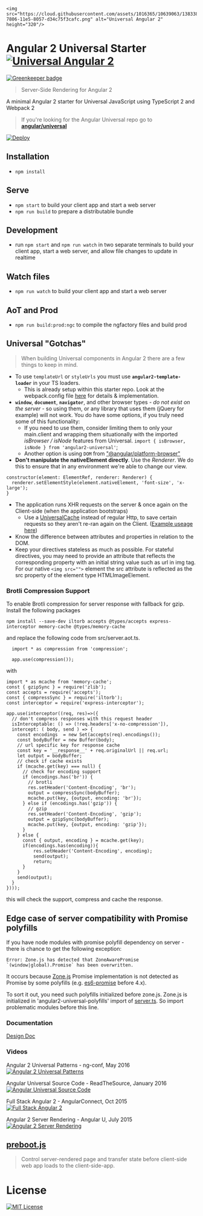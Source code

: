 
<p align="center">

    <img src="https://cloud.githubusercontent.com/assets/1016365/10639063/138338bc-7806-11e5-8057-d34c75f3cafc.png" alt="Universal Angular 2" height="320"/>

</p>

# Angular 2 Universal Starter [![Universal Angular 2](https://img.shields.io/badge/universal-angular2-brightgreen.svg?style=flat)](https://github.com/angular/universal)

[![Greenkeeper badge](https://badges.greenkeeper.io/itranga/Universal.svg)](https://greenkeeper.io/)
> Server-Side Rendering for Angular 2

A minimal Angular 2 starter for Universal JavaScript using TypeScript 2 and Webpack 2

> If you're looking for the Angular Universal repo go to [**angular/universal**](https://github.com/angular/universal)  

[![Deploy](https://www.herokucdn.com/deploy/button.svg)](https://heroku.com/deploy)


## Installation

* `npm install`

## Serve

* `npm start` to build your client app and start a web server
* `npm run build` to prepare a distributable bundle

## Development
* run `npm start` and `npm run watch` in two separate terminals to build your client app, start a web server, and allow file changes to update in realtime

## Watch files
* `npm run watch` to build your client app and start a web server

## AoT and Prod
* `npm run build:prod:ngc` to compile the ngfactory files and build prod

## Universal "Gotchas"

> When building Universal components in Angular 2 there are a few things to keep in mind.

 - To use `templateUrl` or `styleUrls` you must use **`angular2-template-loader`** in your TS loaders.
    - This is already setup within this starter repo. Look at the webpack.config file [here](https://github.com/angular/universal-starter/blob/master/webpack.config.ts) for details & implementation.
 - **`window`**, **`document`**, **`navigator`**, and other browser types - _do not exist on the server_ - so using them, or any library that uses them (jQuery for example) will not work. You do have some options, if you truly need some of this functionality:
    - If you need to use them, consider limiting them to only your main.client and wrapping them situationally with the imported *isBrowser / isNode* features from Universal.  `import { isBrowser, isNode } from 'angular2-universal'`;
    - Another option is using `DOM` from ["@angular/platform-browser"](https://github.com/angular/angular/blob/e3687706c71beb7c9dbdae1bbb5fbbcea588c476/modules/%40angular/platform-browser/src/dom/dom_adapter.ts#L34)
 - **Don't manipulate the nativeElement directly**. Use the _Renderer_. We do this to ensure that in any environment we're able to change our view.
```
constructor(element: ElementRef, renderer: Renderer) {
  renderer.setElementStyle(element.nativeElement, 'font-size', 'x-large');
}
```
 - The application runs XHR requests on the server & once again on the Client-side (when the application bootstraps)
    - Use a [UniversalCache](https://github.com/angular/universal-starter/blob/master/src/%2Bapp/shared/model/model.service.ts#L34-L50) instead of regular Http, to save certain requests so they aren't re-ran again on the Client. ([Example useage here](https://github.com/angular/universal-starter/blob/cc71e2d5b2d783f2bb52eebd1b5c6fa0ba23f08a/src/%2Bapp/%2Bhome/home.component.ts#L22-L24))
 - Know the difference between attributes and properties in relation to the DOM.
 - Keep your directives stateless as much as possible. For stateful directives, you may need to provide an attribute that reflects the corresponding property with an initial string value such as url in img tag. For our native `<img src="">` element the src attribute is reflected as the src property of the element type HTMLImageElement.

### Brotli Compression Support

To enable Brotli compression for server response with fallback for gzip.  Install the following packages
```
npm install --save-dev iltorb accepts @types/accepts express-interceptor memory-cache @types/memory-cache
```
and replace the following code from src/server.aot.ts.
```
  import * as compression from 'compression';

  app.use(compression());
```
with
```
import * as mcache from 'memory-cache';
const { gzipSync } = require('zlib');
const accepts = require('accepts');
const { compressSync } = require('iltorb');
const interceptor = require('express-interceptor');

app.use(interceptor((req, res)=>({
  // don't compress responses with this request header
  isInterceptable: () => (!req.headers['x-no-compression']),
  intercept: ( body, send ) => {
    const encodings  = new Set(accepts(req).encodings());
    const bodyBuffer = new Buffer(body);
    // url specific key for response cache
    const key = '__response__' + req.originalUrl || req.url;
    let output = bodyBuffer;
    // check if cache exists
    if (mcache.get(key) === null) {
      // check for encoding support
      if (encodings.has('br')) {
        // brotli
        res.setHeader('Content-Encoding', 'br');
        output = compressSync(bodyBuffer);
        mcache.put(key, {output, encoding: 'br'});
      } else if (encodings.has('gzip')) {
        // gzip
        res.setHeader('Content-Encoding', 'gzip');
        output = gzipSync(bodyBuffer);
        mcache.put(key, {output, encoding: 'gzip'});
      }
    } else {
      const { output, encoding } = mcache.get(key);
      if(encodings.has(encoding)){
          res.setHeader('Content-Encoding', encoding);
          send(output);
          return;
      }
    }
    send(output);
  }
})));
```
this will check the support, compress and cache the response.

## Edge case of server compatibility with Promise polyfills

If you have node modules with promise polyfill dependency on server - there is chance to get the following exception:
```
Error: Zone.js has detected that ZoneAwarePromise `(window|global).Promise` has been overwritten.
```
It occurs because [Zone.js](https://github.com/angular/zone.js/) Promise implementation is not
detected as Promise by some polyfills (e.g. [es6-promise](https://github.com/stefanpenner/es6-promise) before 4.x).

To sort it out, you need such polyfills initialized before zone.js. Zone.js is initialized in 'angular2-universal-polyfills'
import of [server.ts](https://github.com/angular/universal-starter/blob/master/src/server.ts#L4). So import problematic
modules before this line.

### Documentation
[Design Doc](https://docs.google.com/document/d/1q6g9UlmEZDXgrkY88AJZ6MUrUxcnwhBGS0EXbVlYicY)

### Videos
Angular 2 Universal Patterns - ng-conf, May 2016  
[![Angular 2 Universal Patterns](http://img.youtube.com/vi/TCj_oC3m6_U/0.jpg)](https://www.youtube.com/watch?v=TCj_oC3m6_U)

Angular Universal Source Code - ReadTheSource, January 2016  
[![Angular Universal Source Code](http://img.youtube.com/vi/qOjtFjXoebY/0.jpg)](https://www.youtube.com/watch?v=qOjtFjXoebY)

Full Stack Angular 2 - AngularConnect, Oct 2015  
[![Full Stack Angular 2](https://img.youtube.com/vi/MtoHFDfi8FM/0.jpg)](https://www.youtube.com/watch?v=MtoHFDfi8FM)

Angular 2 Server Rendering - Angular U, July 2015  
[![Angular 2 Server Rendering](http://img.youtube.com/vi/0wvZ7gakqV4/0.jpg)](http://www.youtube.com/watch?v=0wvZ7gakqV4)

## [preboot.js](https://github.com/angular/preboot)
> Control server-rendered page and transfer state before client-side web app loads to the client-side-app.

# License
[![MIT License](https://img.shields.io/badge/license-MIT-blue.svg?style=flat)](/LICENSE)
